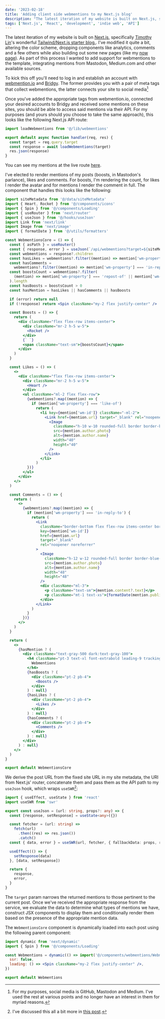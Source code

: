```yaml
---
date: '2023-02-18'
title: 'Adding client side webmentions to my Next.js blog'
description: "The latest iteration of my website is built on Next.js, specifically Timothy Lin's wonderful Tailwind/Next.js starter blog.."
tags: ['Next.js', 'React', 'development', 'indie web', 'API']
---
```


The latest iteration of my website is built on [Next.js](https://nextjs.org), specifically [Timothy Lin](https://github.com/timlrx)'s wonderful [Tailwind/Next.js starter blog.](https://github.com/timlrx/tailwind-nextjs-starter-blog).<!-- excerpt --> I've modified it quite a bit, altering the color scheme, dropping components like analytics, comments and a few others while also building out some new pages (like my [now page](https://coryd.dev/now)). As part of this process I wanted to add support for webmentions to the template, integrating mentions from Mastodon, Medium.com and other available sources.

To kick this off you'll need to log in and establish an account with [webmention.io](https://webmention.io) and [Bridgy](https://brid.gy). The former provides you with a pair of meta tags that collect webmentions, the latter connects your site to social media[^1]

Once you've added the appropriate tags from webmention.io, connected your desired accounts to Bridgy and received some mentions on these sites, you should be able to access said mentions via their API. For my purposes (and yours should you choose to take the same approach), this looks like the following Next.js API route:

```typescript
import loadWebmentions from '@/lib/webmentions'

export default async function handler(req, res) {
  const target = req.query.target
  const response = await loadWebmentions(target)
  res.json(response)
}
```

You can see my mentions at the live route [here](https://coryd.dev/api/webmentions).

I've elected to render mentions of my posts (boosts, in Mastodon's parlance), likes and comments. For boosts, I'm rendering the count, for likes I render the avatar and for mentions I render the comment in full. The component that handles this looks like the following:

```jsx
import siteMetadata from '@/data/siteMetadata'
import { Heart, Rocket } from '@/components/icons'
import { Spin } from '@/components/Loading'
import { useRouter } from 'next/router'
import { useJson } from '@/hooks/useJson'
import Link from 'next/link'
import Image from 'next/image'
import { formatDate } from '@/utils/formatters'

const WebmentionsCore = () => {
  const { asPath } = useRouter()
  const { response, error } = useJson(`/api/webmentions?target=${siteMetadata.siteUrl}${asPath}`)
  const webmentions = response?.children
  const hasLikes = webmentions?.filter((mention) => mention['wm-property'] === 'like-of').length > 0
  const hasComments =
    webmentions?.filter((mention) => mention['wm-property'] === 'in-reply-to').length > 0
  const boostsCount = webmentions?.filter(
    (mention) => mention['wm-property'] === 'repost-of' || mention['wm-property'] === 'mention-of'
  ).length
  const hasBoosts = boostsCount > 0
  const hasMention = hasLikes || hasComments || hasBoosts

  if (error) return null
  if (!response) return <Spin className="my-2 flex justify-center" />

  const Boosts = () => {
    return (
      <div className="flex flex-row items-center">
        <div className="mr-2 h-5 w-5">
          <Rocket />
        </div>
        {` `}
        <span className="text-sm">{boostsCount}</span>
      </div>
    )
  }

  const Likes = () => (
    <>
      <div className="flex flex-row items-center">
        <div className="mr-2 h-5 w-5">
          <Heart />
        </div>
        <ul className="ml-2 flex flex-row">
          {webmentions?.map((mention) => {
            if (mention['wm-property'] === 'like-of')
              return (
                <li key={mention['wm-id']} className="-ml-2">
                  <Link href={mention.url} target="_blank" rel="noopener noreferrer">
                    <Image
                      className="h-10 w-10 rounded-full border border-blue-500 dark:border-gray-500"
                      src={mention.author.photo}
                      alt={mention.author.name}
                      width="40"
                      height="40"
                    />
                  </Link>
                </li>
              )
          })}
        </ul>
      </div>
    </>
  )

  const Comments = () => {
    return (
      <>
        {webmentions?.map((mention) => {
          if (mention['wm-property'] === 'in-reply-to') {
            return (
              <Link
                className="border-bottom flex flex-row items-center border-gray-100 pb-4"
                key={mention['wm-id']}
                href={mention.url}
                target="_blank"
                rel="noopener noreferrer"
              >
                <Image
                  className="h-12 w-12 rounded-full border border-blue-500 dark:border-gray-500"
                  src={mention.author.photo}
                  alt={mention.author.name}
                  width="48"
                  height="48"
                />
                <div className="ml-3">
                  <p className="text-sm">{mention.content?.text}</p>
                  <p className="mt-1 text-xs">{formatDate(mention.published)}</p>
                </div>
              </Link>
            )
          }
        })}
      </>
    )
  }

  return (
    <>
      {hasMention ? (
        <div className="text-gray-500 dark:text-gray-100">
          <h4 className="pt-3 text-xl font-extrabold leading-9 tracking-tight text-gray-900 dark:text-gray-100 md:text-2xl md:leading-10 ">
            Webmentions
          </h4>
          {hasBoosts ? (
            <div className="pt-2 pb-4">
              <Boosts />
            </div>
          ) : null}
          {hasLikes ? (
            <div className="pt-2 pb-4">
              <Likes />
            </div>
          ) : null}
          {hasComments ? (
            <div className="pt-2 pb-4">
              <Comments />
            </div>
          ) : null}
        </div>
      ) : null}
    </>
  )
}

export default WebmentionsCore
```

We derive the post URL from the fixed site URL in my site metadata, the URI from Next.js' router, concatenate them and pass them as the API path to my `useJson` hook, which wraps `useSWR`[^2]:

```typescript
import { useEffect, useState } from 'react'
import useSWR from 'swr'

export const useJson = (url: string, props?: any) => {
  const [response, setResponse] = useState<any>({})

  const fetcher = (url: string) =>
    fetch(url)
      .then((res) => res.json())
      .catch()
  const { data, error } = useSWR(url, fetcher, { fallbackData: props, refreshInterval: 30000 })

  useEffect(() => {
    setResponse(data)
  }, [data, setResponse])

  return {
    response,
    error,
  }
}
```

The `target` param narrows the returned mentions to those pertinent to the current post. Once we've received the appropriate response from the service, we evaluate the data to determine what types of mentions we have, construct JSX components to display them and conditionally render them based on the presence of the appropriate mention data.

The `WebmentionsCore` component is dynamically loaded into each post using the following parent component:

```jsx
import dynamic from 'next/dynamic'
import { Spin } from '@/components/Loading'

const Webmentions = dynamic(() => import('@/components/webmentions/WebmentionsCore'), {
  ssr: false,
  loading: () => <Spin className="my-2 flex justify-center" />,
})

export default Webmentions
```

[^1]: For my purposes, social media is GitHub, Mastodon and Medium. I've used the rest at various points and no longer have an interest in them for myriad reasons.
[^2]: I've discussed this all a bit more in [this post](https://coryd.dev/blog/simple-api-fetch-hooks-with-swr).
